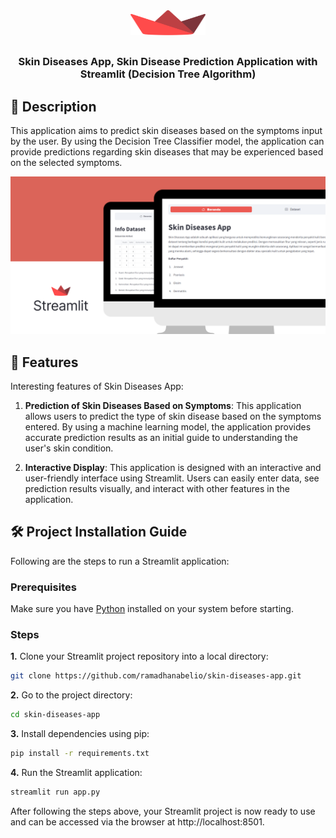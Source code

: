 <div id="start-of-content" align="center">

<a href="https://streamlit.io/" target="_blank" rel="noreferrer">
  <img src="https://github.com/webintellectual/Streamlit-Snippets/blob/main/streamlit_logo.svg" alt="Streamlit" width="120" height="40"/>
</a>

##

### Skin Diseases App, Skin Disease Prediction Application with Streamlit (Decision Tree Algorithm)

</div>

## 📙 Description

This application aims to predict skin diseases based on the symptoms input by the user. By using the Decision Tree Classifier model, the application can provide predictions regarding skin diseases that may be experienced based on the selected symptoms.

![Skin Diseases App Thumbnail](github/Skin%20Diseases%20App%20Thumbnail.png)

## 📖 Features

Interesting features of Skin Diseases App:

1. **Prediction of Skin Diseases Based on Symptoms**: This application allows users to predict the type of skin disease based on the symptoms entered. By using a machine learning model, the application provides accurate prediction results as an initial guide to understanding the user's skin condition.

2. **Interactive Display**: This application is designed with an interactive and user-friendly interface using Streamlit. Users can easily enter data, see prediction results visually, and interact with other features in the application.

## 🛠️ Project Installation Guide

Following are the steps to run a Streamlit application:

### Prerequisites

Make sure you have [Python](https://www.python.org/downloads/) installed on your system before starting.

### Steps

**1.** Clone your Streamlit project repository into a local directory:

```bash
git clone https://github.com/ramadhanabelio/skin-diseases-app.git
```

**2.** Go to the project directory:

```bash
cd skin-diseases-app
```

**3.** Install dependencies using pip:

```bash
pip install -r requirements.txt
```

**4.** Run the Streamlit application:

```bash
streamlit run app.py
```

After following the steps above, your Streamlit project is now ready to use and can be accessed via the browser at http://localhost:8501.
